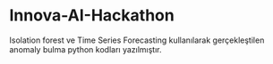 # Innova-AI-Hackathon
Isolation forest ve Time Series Forecasting kullanılarak gerçekleştilen anomaly bulma python kodları yazılmıştır.
